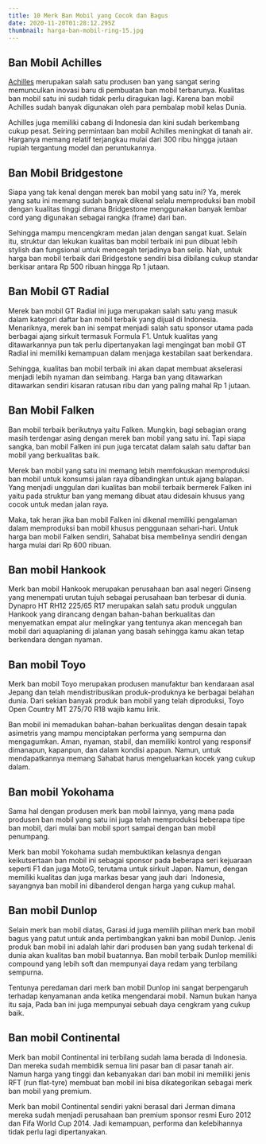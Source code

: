 ```yaml
---
title: 10 Merk Ban Mobil yang Cocok dan Bagus
date: 2020-11-20T01:28:12.295Z
thumbnail: harga-ban-mobil-ring-15.jpg
---
```

<!--StartFragment-->

## Ban Mobil Achilles

[Achilles](https://garasi.id/toko/list/perawatan-ban) merupakan salah satu produsen ban yang sangat sering memunculkan inovasi baru di pembuatan ban mobil terbarunya. Kualitas ban mobil satu ini sudah tidak perlu diragukan lagi. Karena ban mobil Achilles sudah banyak digunakan oleh para pembalap mobil kelas Dunia.

Achilles juga memiliki cabang di Indonesia dan kini sudah berkembang cukup pesat. Seiring permintaan ban mobil Achilles meningkat di tanah air. Harganya memang relatif terjangkau mulai dari 300 ribu hingga jutaan rupiah tergantung model dan peruntukannya. 

## Ban Mobil Bridgestone

Siapa yang tak kenal dengan merek ban mobil yang satu ini? Ya, merek yang satu ini memang sudah banyak dikenal selalu memproduksi ban mobil dengan kualitas tinggi dimana Bridgestone menggunakan banyak lembar cord yang digunakan sebagai rangka (frame) dari ban.

Sehingga mampu mencengkram medan jalan dengan sangat kuat. Selain itu, struktur dan lekukan kualitas ban mobil terbaik ini pun dibuat lebih stylish dan fungsional untuk mencegah terjadinya ban selip. Nah, untuk harga ban mobil terbaik dari Bridgestone sendiri bisa dibilang cukup standar berkisar antara Rp 500 ribuan hingga Rp 1 jutaan.

## Ban Mobil GT Radial

Merek ban mobil GT Radial ini juga merupakan salah satu yang masuk dalam kategori daftar ban mobil terbaik yang dijual di Indonesia. Menariknya, merek ban ini sempat menjadi salah satu sponsor utama pada berbagai ajang sirkuit termasuk Formula F1. Untuk kualitas yang ditawarkannya pun tak perlu dipertanyakan lagi mengingat ban mobil GT Radial ini memiliki kemampuan dalam menjaga kestabilan saat berkendara.

Sehingga, kualitas ban mobil terbaik ini akan dapat membuat akselerasi menjadi lebih nyaman dan seimbang. Harga ban yang ditawarkan ditawarkan sendiri kisaran ratusan ribu dan yang paling mahal Rp 1 jutaan.

## Ban Mobil Falken

Ban mobil terbaik berikutnya yaitu Falken. Mungkin, bagi sebagian orang masih terdengar asing dengan merek ban mobil yang satu ini. Tapi siapa sangka, ban mobil Falken ini pun juga tercatat dalam salah satu daftar ban mobil yang berkualitas baik.

Merek ban mobil yang satu ini memang lebih memfokuskan memproduksi ban mobil untuk konsumsi jalan raya dibandingkan untuk ajang balapan. Yang menjadi unggulan dari kualitas ban mobil terbaik bermerek Falken ini yaitu pada struktur ban yang memang dibuat atau didesain khusus yang cocok untuk medan jalan raya.

Maka, tak heran jika ban mobil Falken ini dikenal memiliki pengalaman dalam memproduksi ban mobil khusus penggunaan sehari-hari. Untuk harga ban mobil Falken sendiri, Sahabat bisa membelinya sendiri dengan harga mulai dari Rp 600 ribuan. 

## Ban mobil Hankook

Merk ban mobil Hankook merupakan perusahaan ban asal negeri Ginseng yang menempati urutan tujuh sebagai perusahaan ban terbesar di dunia. Dynapro HT RH12 225/65 R17 merupakan salah satu produk unggulan Hankook yang dirancang dengan bahan-bahan berkualitas dan menyematkan empat alur melingkar yang tentunya akan mencegah ban mobil dari aquaplaning di jalanan yang basah sehingga kamu akan tetap berkendara dengan nyaman.

## Ban mobil Toyo

Merk ban mobil Toyo merupakan produsen manufaktur ban kendaraan asal Jepang dan telah mendistribusikan produk-produknya ke berbagai belahan dunia. Dari sekian banyak produk ban mobil yang telah diproduksi, Toyo Open Country MT 275/70 R18 wajib kamu lirik.

Ban mobil ini memadukan bahan-bahan berkualitas dengan desain tapak asimetris yang mampu menciptakan performa yang sempurna dan mengagumkan. Aman, nyaman, stabil, dan memiliki kontrol yang responsif dimanapun, kapanpun, dan dalam kondisi apapun. Namun, untuk mendapatkannya memang Sahabat harus mengeluarkan kocek yang cukup dalam.

## Ban mobil Yokohama

Sama hal dengan produsen merk ban mobil lainnya, yang mana pada produsen ban mobil yang satu ini juga telah memproduksi beberapa tipe ban mobil, dari mulai ban mobil sport sampai dengan ban mobil penumpang.

Merk ban mobil Yokohama sudah membuktikan kelasnya dengan keikutsertaan ban mobil ini sebagai sponsor pada beberapa seri kejuaraan seperti F1 dan juga MotoG, terutama untuk sirkuit Japan. Namun, dengan memiliki kualitas dan juga markas besar yang jauh dari  Indonesia, sayangnya ban mobil ini dibanderol dengan harga yang cukup mahal.

## Ban mobil Dunlop

Selain merk ban mobil diatas, Garasi.id juga memilih pilihan merk ban mobil bagus yang patut untuk anda pertimbangkan yakni ban mobil Dunlop. Jenis produk ban mobil ini adalah lahir dari produsen ban yang sudah terkenal di dunia akan kualitas ban mobil buatannya. Ban mobil terbaik Dunlop memiliki compound yang lebih soft dan mempunyai daya redam yang terbilang sempurna.

Tentunya peredaman dari merk ban mobil Dunlop ini sangat berpengaruh terhadap kenyamanan anda ketika mengendarai mobil. Namun bukan hanya itu saja, Pada ban ini juga mempunyai sebuah daya cengkram yang cukup baik.

## Ban mobil Continental

Merk ban mobil Continental ini terbilang sudah lama berada di Indonesia. Dan mereka sudah membidik semua lini pasar ban di pasar tanah air. Namun harga yang tinggi dan kebanyakan dari ban mobil ini memiliki jenis RFT (run flat-tyre) membuat ban mobil ini bisa dikategorikan sebagai merk ban mobil yang premium. 

Merk ban mobil Continental sendiri yakni berasal dari Jerman dimana mereka sudah menjadi perusahaan ban premium sponsor resmi Euro 2012 dan Fifa World Cup 2014. Jadi kemampuan, performa dan kelebihannya tidak perlu lagi dipertanyakan.

<!--EndFragment-->